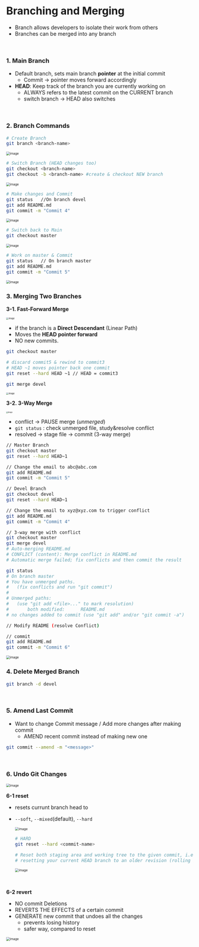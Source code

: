 # Branching and Merging

- Branch allows developers to isolate their work from others
- Branches can be merged into any branch

<br/>

### 1. Main Branch

- Default branch, sets main branch **pointer** at the initial commit
  - Commit -> pointer moves forward accordingly
- **HEAD**: Keep track of the branch you are currently working on
  - ALWAYS refers to the latest commit on the CURRENT branch
  - switch branch -> HEAD also switches

<br/>

### 2.  Branch Commands

```bash
# Create Branch
git branch <branch-name>
```

<img src="https://github.com/silverpoodle/typora-images/blob/main/git1.png?raw=true" alt="image" style="zoom:60%;" />



```bash
# Switch Branch (HEAD changes too)
git checkout <branch-name>
git checkout -b <branch-name> #create & checkout NEW branch
```

<img src="https://github.com/silverpoodle/typora-images/blob/main/git2.png?raw=true" alt="image" style="zoom:60%;" />



```bash
# Make changes and Commit
git status   //On branch devel
git add README.md
git commit -m "Commit 4"
```

<img src="https://github.com/silverpoodle/typora-images/blob/main/git3.png?raw=true" alt="image" style="zoom:60%;" />



```bash
# Switch back to Main
git checkout master
```

<img src="https://github.com/silverpoodle/typora-images/blob/main/git4.png?raw=true" alt="image" style="zoom:60%;" />



```bash
# Work on master & Commit
git status   // On branch master
git add README.md
git commit -m "Commit 5"
```

<img src="https://github.com/silverpoodle/typora-images/blob/main/git6.png?raw=true" alt="image" style="zoom:60%;" />



<br/>

### 3. Merging Two Branches

**3-1. Fast-Forward Merge**

<img src="https://github.com/silverpoodle/typora-images/blob/main/merge1.png?raw=true" alt="image" style="zoom:40%;" />

- if the branch is a **Direct Descendant** (Linear Path)
- Moves the **HEAD pointer forward**
- NO new commits.

```bash
git checkout master

# discard commit5 & rewind to commit3
# HEAD ~1 moves pointer back one commit
git reset --hard HEAD ~1 // HEAD = commit3

git merge devel
```

<img src="https://github.com/silverpoodle/typora-images/blob/main/merge3.png?raw=true" alt="image" style="zoom:40%;" />

<br/>

**3-2. 3-Way Merge**

<img src="https://github.com/silverpoodle/typora-images/blob/main/merge2.png?raw=true" alt="image" style="zoom:30%;" />

- conflict -> PAUSE merge (*unmerged*)
- `git status` : check unmerged file, study&resolve conflict
- resolved -> stage file -> commit (3-way merge)

```bash
// Master Branch
git checkout master
git reset --hard HEAD~1

// Change the email to abc@abc.com
git add README.md
git commit -m "Commit 5"

// Devel Branch
git checkout devel
git reset --hard HEAD~1

// Change the email to xyz@xyz.com to trigger conflict
git add README.md
git commit -m "Commit 4"

// 3-way merge with conflict
git checkout master
git merge devel
# Auto-merging README.md
# CONFLICT (content): Merge conflict in README.md
# Automatic merge failed; fix conflicts and then commit the result

git status
# On branch master
# You have unmerged paths.
#   (fix conflicts and run "git commit")
#
# Unmerged paths:
#   (use "git add <file>..." to mark resolution)
#       both modified:      README.md
# no changes added to commit (use "git add" and/or "git commit -a")

// Modify README (resolve Conflict)

// commit
git add README.md
git commit -m "Commit 6"
```

<img src="https://github.com/silverpoodle/typora-images/blob/main/merge4.png?raw=true" alt="image" style="zoom:60%;" />



<br/>

### 4. Delete Merged Branch

```bash
git branch -d devel
```

<br/>

### 5. Amend Last Commit

- Want to change Commit message / Add more changes after making commit
  - AMEND recent commit instead of making new one

```bash
git commit --amend -m "<message>"
```

<br/>

### 6. Undo Git Changes

<img src="https://github.com/silverpoodle/typora-images/blob/main/undo4.png?raw=true" alt="image" style="zoom:60%;" />

**6-1 reset**

- resets currunt branch head to <commit>

- `--soft`, `--mixed`(default), `--hard`

  <img src="https://github.com/silverpoodle/typora-images/blob/main/undo1.png?raw=true" alt="image" style="zoom:60%;" />

  ```bash
  # HARD
  git reset --hard <commit-name>
  
  # Reset both staging area and working tree to the given commit, i.e., discard all changes after that commit
  # resetting your current HEAD branch to an older revision (rolling back)
  ```

  <img src="https://github.com/silverpoodle/typora-images/blob/main/undo2.png?raw=true" alt="image" style="zoom:60%;" />



<br/>

**6-2 revert**

- NO commit Deletions
- REVERTS THE EFFECTS of a certain commit
- GENERATE new commit that undoes all the changes
  - prevents losing history
  - safer way, compared to reset

<img src="https://github.com/silverpoodle/typora-images/blob/main/undo3.png?raw=true" alt="image" style="zoom:60%;" />



